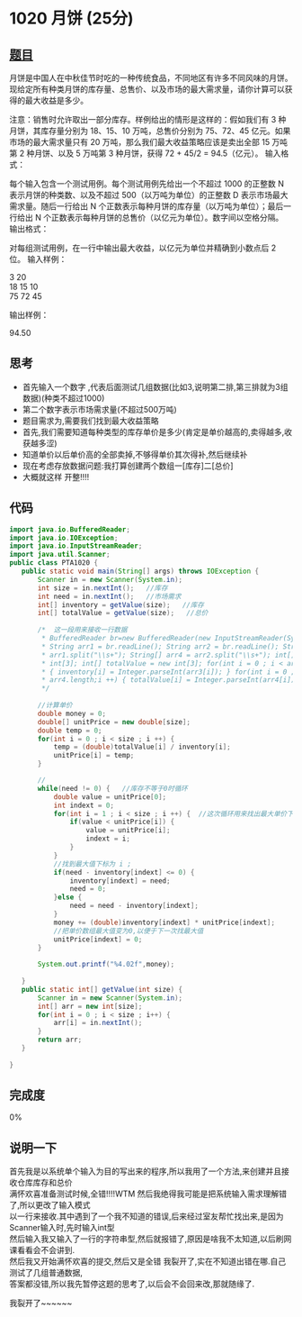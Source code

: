 # 1020 月饼 (25分)

## [题目](https://pintia.cn/problem-sets/994805260223102976/problems/994805301562163200)

月饼是中国人在中秋佳节时吃的一种传统食品，不同地区有许多不同风味的月饼。现给定所有种类月饼的库存量、总售价、以及市场的最大需求量，请你计算可以获得的最大收益是多少。

注意：销售时允许取出一部分库存。样例给出的情形是这样的：假如我们有 3 种月饼，其库存量分别为 18、15、10 万吨，总售价分别为 75、72、45 亿元。如果市场的最大需求量只有 20 万吨，那么我们最大收益策略应该是卖出全部 15 万吨第 2 种月饼、以及 5 万吨第 3 种月饼，获得 72 + 45/2 = 94.5（亿元）。
输入格式：

每个输入包含一个测试用例。每个测试用例先给出一个不超过 1000 的正整数 N 表示月饼的种类数、以及不超过 500（以万吨为单位）的正整数 D 表示市场最大需求量。随后一行给出 N 个正数表示每种月饼的库存量（以万吨为单位）；最后一行给出 N 个正数表示每种月饼的总售价（以亿元为单位）。数字间以空格分隔。
输出格式：

对每组测试用例，在一行中输出最大收益，以亿元为单位并精确到小数点后 2 位。
输入样例：

3 20  
18 15 10  
75 72 45  

输出样例：

94.50

## 思考
 * 首先输入一个数字 ,代表后面测试几组数据(比如3,说明第二排,第三排就为3组数据)(种类不超过1000)
 * 第二个数字表示市场需求量(不超过500万吨)
 * 题目需求为,需要我们找到最大收益策略
 * 首先,我们需要知道每种类型的库存单价是多少(肯定是单价越高的,卖得越多,收获越多涩)
 * 知道单价以后单价高的全部卖掉,不够得单价其次得补,然后继续补
 * 现在考虑存放数据问题:我打算创建两个数组一[库存]二[总价]
 * 大概就这样  开整!!!!
 
 ## 代码
 ```java
 import java.io.BufferedReader;
import java.io.IOException;
import java.io.InputStreamReader;
import java.util.Scanner;
public class PTA1020 {
	public static void main(String[] args) throws IOException {
		Scanner in = new Scanner(System.in);
		int size = in.nextInt();   //库存
		int need = in.nextInt();   //市场需求
		int[] inventory = getValue(size);   //库存
		int[] totalValue = getValue(size);   //总价
		
		/*	这一段用来接收一行数据
		 * BufferedReader br=new BufferedReader(new InputStreamReader(System.in));
		 * String arr1 = br.readLine(); String arr2 = br.readLine(); String[] arr3 =
		 * arr1.split("\\s+"); String[] arr4 = arr2.split("\\s+"); int[] inventory = new
		 * int[3]; int[] totalValue = new int[3]; for(int i = 0 ; i < arr3.length;i ++)
		 * { inventory[i] = Integer.parseInt(arr3[i]); } for(int i = 0 ; i <
		 * arr4.length;i ++) { totalValue[i] = Integer.parseInt(arr4[i]); }
		 */
		
		//计算单价
		double money = 0;
		double[] unitPrice = new double[size];
		double temp = 0;
		for(int i = 0 ; i < size ; i ++) {
			temp = (double)totalValue[i] / inventory[i];
			unitPrice[i] = temp;
		}

		//
		while(need != 0) {   //库存不等于0时循环
			double value = unitPrice[0];
			int indext = 0;
			for(int i = 1 ; i < size ; i ++) {  //这次循环用来找出最大单价下标
				if(value < unitPrice[i]) {
					value = unitPrice[i];
					indext = i;
				}
			}
			//找到最大值下标为 i ;
			if(need - inventory[indext] <= 0) {
				inventory[indext] = need;
				need = 0;
			}else {
				need = need - inventory[indext];
			}
			money += (double)inventory[indext] * unitPrice[indext];
			//把单价数组最大值变为0,以便于下一次找最大值
			unitPrice[indext] = 0;
		}
		
		System.out.printf("%4.02f",money);
		
	}
	public static int[] getValue(int size) {
		Scanner in = new Scanner(System.in);
		int[] arr = new int[size];
		for(int i = 0 ; i < size ; i++) {
			arr[i] = in.nextInt();
		}
		return arr;
	}
	
}

 ```
 ## 完成度
 0%
 
 ## 说明一下
 首先我是以系统单个输入为目的写出来的程序,所以我用了一个方法,来创建并且接收仓库库存和总价  
 满怀欢喜准备测试时候,全错!!!!WTM   然后我绝得我可能是把系统输入需求理解错了,所以更改了输入模式  
 以一行来接收.其中遇到了一个我不知道的错误,后来经过室友帮忙找出来,是因为Scanner输入时,先时输入int型  
 然后输入我又输入了一行的字符串型,然后就报错了,原因是啥我不太知道,以后刷网课看看会不会讲到.   
 然后我又开始满怀欢喜的提交,然后又是全错       我裂开了,实在不知道出错在哪.自己测试了几组普通数据,   
 答案都没错,所以我先暂停这题的思考了,以后会不会回来改,那就随缘了.
 
 
 我裂开了~~~~~~
 
 
 
 
 
 
